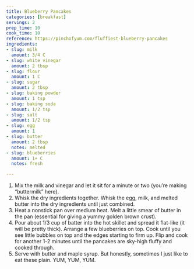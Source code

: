 ```yaml
---
title: Blueberry Pancakes
categories: [breakfast]
servings: 2
prep_time: 10
cook_time: 10
reference: https://pinchofyum.com/fluffiest-blueberry-pancakes
ingredients:
- slug: milk
  amount: 3/4 C
- slug: white vinegar
  amount: 2 tbsp
- slug: flour
  amount: 1 C
- slug: sugar
  amount: 2 tbsp
- slug: baking powder
  amount: 1 tsp
- slug: baking soda
  amount: 1/2 tsp
- slug: salt
  amount: 1/2 tsp
- slug: egg
  amount: 1
- slug: butter
  amount: 2 tbsp
  notes: melted
- slug: blueberries
  amount: 1+ C
  notes: fresh

---
```


1. Mix the milk and vinegar and let it sit for a minute or two (you’re making “buttermilk” here).
2. Whisk the dry ingredients together. Whisk the egg, milk, and melted butter into the dry ingredients until just combined.
3. Heat a nonstick pan over medium heat. Melt a little smear of butter in the pan (essential for giving a yummy golden brown crust).
4. Pour about 1/3 cup of batter into the hot skillet and spread it flat-like (it will be pretty thick). Arrange a few blueberries on top. Cook until you see little bubbles on top and the edges starting to firm up. Flip and cook for another 1-2 minutes until the pancakes are sky-high fluffy and cooked through.
5. Serve with butter and maple syrup. But honestly, sometimes I just like to eat these plain. YUM, YUM, YUM.
